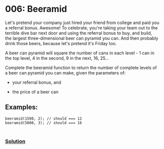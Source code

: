 # 006: Beeramid

Let's pretend your company just hired your friend from college and paid you a referral bonus. Awesome! To celebrate, you're taking your team out to the terrible dive bar next door and using the referral bonus to buy, and build, the largest three-dimensional beer can pyramid you can. And then probably drink those beers, because let's pretend it's Friday too.

A beer can pyramid will square the number of cans in each level - 1 can in the top level, 4 in the second, 9 in the next, 16, 25...

Complete the beeramid function to return the number of complete levels of a beer can pyramid you can make, given the parameters of:

- your referral bonus, and

- the price of a beer can
 

## Examples:

```
beeramid(1500, 2); // should === 12
beeramid(5000, 3); // should === 16
```

### <br>[Solution](main.py)